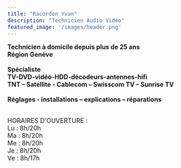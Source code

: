 ```yaml
---
title: "Racordon Yvan"
description: "Technicien Audio Vidéo"
featured_image: '/images/header.png'
---
```


**Technicien à domicile depuis plus de 25 ans**
<br />
**Région Genève**
<br />
<br />
**Spécialiste**
<br />
**TV-DVD-vidéo-HDD-décodeurs-antennes-hifi**
<br />
**TNT – Satellite - Cablecom – Swisscom TV – Sunrise TV**
<br />
<br />
**Réglages - installations – explications – réparations**

<br />
HORAIRES D'OUVERTURE :
<br />
Lu : 8h/20h
<br />
Ma : 8h/20h
<br />
Me : 8h/20h
<br />
Je : 8h/20h
<br />
Ve : 8h/17h
